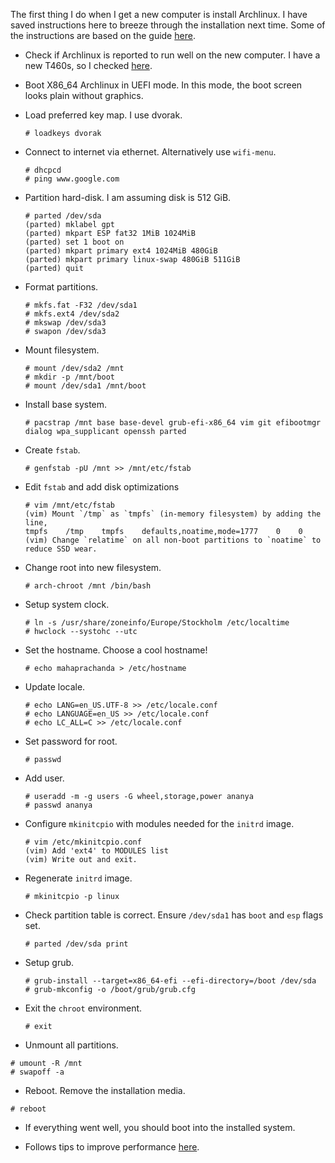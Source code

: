 The first thing I do when I get a new computer is install Archlinux. I have saved instructions here to breeze through the installation next time.
Some of the instructions are based on the guide [here](https://gist.github.com/mattiaslundberg/8620837).

- Check if Archlinux is reported to run well on the new computer. I have a new T460s, so I checked [here](https://wiki.archlinux.org/index.php/Lenovo_ThinkPad_T460s).

- Boot X86_64 Archlinux in UEFI mode. In this mode, the boot screen looks plain without graphics.

- Load preferred key map. I use dvorak.

    ```
    # loadkeys dvorak
    ```

- Connect to internet via ethernet. Alternatively use `wifi-menu`.

    ```
    # dhcpcd
    # ping www.google.com
    ```

- Partition hard-disk. I am assuming disk is 512 GiB.

    ```
    # parted /dev/sda
    (parted) mklabel gpt
    (parted) mkpart ESP fat32 1MiB 1024MiB
    (parted) set 1 boot on
    (parted) mkpart primary ext4 1024MiB 480GiB
    (parted) mkpart primary linux-swap 480GiB 511GiB
    (parted) quit
    ```

- Format partitions.

    ```
    # mkfs.fat -F32 /dev/sda1
    # mkfs.ext4 /dev/sda2
    # mkswap /dev/sda3
    # swapon /dev/sda3
    ```

- Mount filesystem.

    ```
    # mount /dev/sda2 /mnt
    # mkdir -p /mnt/boot
    # mount /dev/sda1 /mnt/boot
    ```

- Install base system.

    ```
    # pacstrap /mnt base base-devel grub-efi-x86_64 vim git efibootmgr dialog wpa_supplicant openssh parted
    ```

- Create `fstab`.

    ```
    # genfstab -pU /mnt >> /mnt/etc/fstab
    ```

- Edit `fstab` and add disk optimizations

    ```
    # vim /mnt/etc/fstab
    (vim) Mount `/tmp` as `tmpfs` (in-memory filesystem) by adding the line,
    tmpfs    /tmp    tmpfs    defaults,noatime,mode=1777    0    0
    (vim) Change `relatime` on all non-boot partitions to `noatime` to reduce SSD wear.
    ```

- Change root into new filesystem.

    ```
    # arch-chroot /mnt /bin/bash
    ```

- Setup system clock.

    ```
    # ln -s /usr/share/zoneinfo/Europe/Stockholm /etc/localtime
    # hwclock --systohc --utc
    ```

- Set the hostname. Choose a cool hostname!

    ```
    # echo mahaprachanda > /etc/hostname
    ```

- Update locale.

    ```
    # echo LANG=en_US.UTF-8 >> /etc/locale.conf
    # echo LANGUAGE=en_US >> /etc/locale.conf
    # echo LC_ALL=C >> /etc/locale.conf
    ```

- Set password for root.

    ```
    # passwd
    ```

- Add user.

    ```
    # useradd -m -g users -G wheel,storage,power ananya
    # passwd ananya
    ```

- Configure `mkinitcpio` with modules needed for the `initrd` image.

    ```
    # vim /etc/mkinitcpio.conf
    (vim) Add 'ext4' to MODULES list
    (vim) Write out and exit.
    ```

- Regenerate `initrd` image.

    ```
    # mkinitcpio -p linux
    ```

- Check partition table is correct. Ensure `/dev/sda1` has `boot` and `esp` flags set.

    ```
    # parted /dev/sda print
    ```

- Setup grub.

    ```
    # grub-install --target=x86_64-efi --efi-directory=/boot /dev/sda
    # grub-mkconfig -o /boot/grub/grub.cfg
    ```

- Exit the `chroot` environment.

    ```
    # exit
    ```

- Unmount all partitions.

```
# umount -R /mnt
# swapoff -a
```

- Reboot. Remove the installation media.

```
# reboot
```

- If everything went well, you should boot into the installed system.

- Follows tips to improve performance [here](https://wiki.archlinux.org/index.php/Improving_performance).
